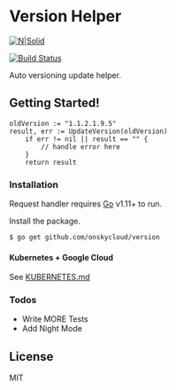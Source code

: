 # Version Helper

[![N|Solid](https://cldup.com/dTxpPi9lDf.thumb.png)](https://github.com/onskycloud/version)

[![Build Status](https://travis-ci.org/joemccann/dillinger.svg?branch=master)](https://github.com/onskycloud/version)

Auto versioning update helper.

## Getting Started!

```
oldVersion := "1.1.2.1.9.5"
result, err := UpdateVersion(oldVersion)
	if err != nil || result == "" {
		// handle error here
	}
	return result
```


### Installation

Request handler requires [Go](https://golang.org/) v1.11+ to run.

Install the package.

```sh
$ go get github.com/onskycloud/version
```

#### Kubernetes + Google Cloud

See [KUBERNETES.md](https://github.com/joemccann/dillinger/blob/master/KUBERNETES.md)


### Todos

 - Write MORE Tests
 - Add Night Mode

License
----

MIT